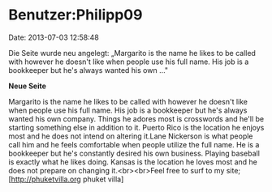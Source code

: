 Benutzer:Philipp09
==================

Date: 2013-07-03 12:58:48

Die Seite wurde neu angelegt: „Margarito is the name he likes to be
called with however he doesn\'t like when people use his full name. His
job is a bookkeeper but he\'s always wanted his own ..."

**Neue Seite**

<div>

Margarito is the name he likes to be called with however he doesn\'t
like when people use his full name. His job is a bookkeeper but he\'s
always wanted his own company. Things he adores most is crosswords and
he\'ll be starting something else in addition to it. Puerto Rico is the
location he enjoys most and he does not intend on altering it.Lane
Nickerson is what people call him and he feels comfortable when people
utilize the full name. He is a bookkeeper but he\'s constantly desired
his own business. Playing baseball is exactly what he likes doing.
Kansas is the location he loves most and he does not prepare on changing
it.\<br\>\<br\>Feel free to surf to my site; \[http://phuketvilla.org
phuket villa\]

</div>
